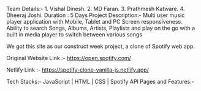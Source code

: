 
Team Details:-
    1. Vishal Dinesh.
    2. MD Faran.
    3. Prathmesh Katware.
    4. Dheeraj Joshi.
Duration : 5 Days
Project Description:-
Multi user music player application with Mobile, Tablet and PC Screen responsiveness. Ability to search Songs, Albums, Artists, Playlists and play on the go with a built in media player to switch between various songs

We got this site as our construct week project, a clone of Spotify web app.

Original Website Link :- https://open.spotify.com/

Netlify Link :- https://spotify-clone-vanilla-js.netlify.app/

Tech Stacks:-
    JavaScript | HTML | CSS | Spotify API
Pages and Features:-
